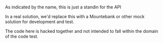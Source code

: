 As indicated by the name, this is just a standin for the API

In a real solution, we'd replace this with a Mountebank or other mock
solution for development and test.

The code here is hacked together and not intended to fall within the
domain of the code test.